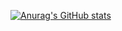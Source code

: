 [![Anurag's GitHub stats](https://github-readme-stats.vercel.app/api?username=APet74&count_private=true)](https://github.com/anuraghazra/github-readme-stats)


<!--
**APet74/APet74** is a ✨ _special_ ✨ repository because its `README.md` (this file) appears on your GitHub profile.

Here are some ideas to get you started:

- 🔭 I’m currently working on ...
- 🌱 I’m currently learning ...
- 👯 I’m looking to collaborate on ...
- 🤔 I’m looking for help with ...
- 💬 Ask me about ...
- 📫 How to reach me: ...
- 😄 Pronouns: ...
- ⚡ Fun fact: ...
-->
